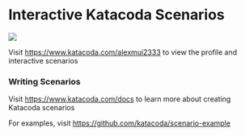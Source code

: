 # Interactive Katacoda Scenarios

[![](http://shields.katacoda.com/katacoda/alexmui2333/count.svg)](https://www.katacoda.com/alexmui2333 "Get your profile on Katacoda.com")

Visit https://www.katacoda.com/alexmui2333 to view the profile and interactive scenarios

### Writing Scenarios
Visit https://www.katacoda.com/docs to learn more about creating Katacoda scenarios

For examples, visit https://github.com/katacoda/scenario-example
